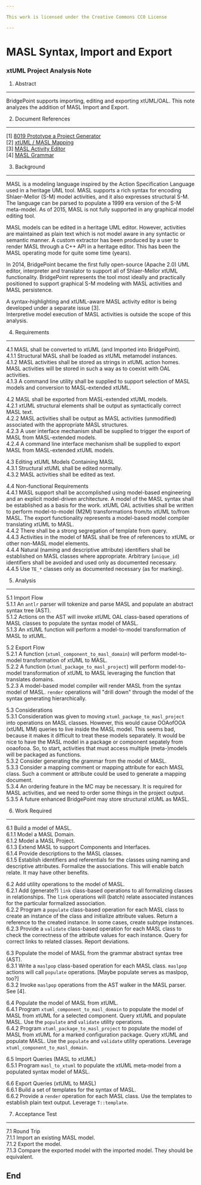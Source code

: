 ```yaml
---

This work is licensed under the Creative Commons CC0 License

---
```


# MASL Syntax, Import and Export
### xtUML Project Analysis Note

1. Abstract
-----------
BridgePoint supports importing, editing and exporting xtUML/OAL.  This note
analyzes the addition of MASL Import and Export.

2. Document References
----------------------
[1] [8019 Prototype a Project Generator](https://support.onefact.net/redmine/issues/8019)  
[2] [xtUML / MASL Mapping](https://github.com/cortlandstarrett/mc/doc/notes/8019_masl/xtUML_MASL_Mapping.md)  
[3] [MASL Activity Editor](https://support.onefact.net/redmine/issues/8xxx)  
[4] [MASL Grammar](https://support.onefact.net/redmine/issues/8xxx)  

3. Background
-------------
MASL is a modeling language inspired by the Action Specification Language
used in a heritage UML tool.  MASL supports a rich syntax for encoding
Shlaer-Mellor (S-M) model activities, and it also expresses structural
S-M.  The language can be parsed to populate a 1999 era version of the
S-M meta-model.  As of 2015, MASL is not fully supported in any graphical
model editing tool.  

MASL models can be edited in a heritage UML editor.  However, activities
are maintained as plain text which is not model aware in any syntactic
or semantic manner.  A custom extractor has been produced by a user to
render MASL through a C++ API in a heritage editor.  This has been the
MASL operating mode for quite some time (years).  

In 2014, BridgePoint became the first fully open-source (Apache 2.0) UML
editor, interpreter and translator to support all of Shlaer-Mellor xtUML
functionality.  BridgePoint represents the tool most ideally and practically
positioned to support graphical S-M modeling with MASL activities and
MASL persistence.  

A syntax-highlighting and xtUML-aware MASL activity editor is
being developed under a separate issue [3].  
Interpretive model execution of MASL activities is outside the scope
of this analysis.  

4. Requirements
---------------
4.1 MASL shall be converted to xtUML (and Imported into BridgePoint).  
4.1.1 Structural MASL shall be loaded as xtUML metamodel instances.  
4.1.2 MASL activities shall be stored as strings in xtUML action homes.
MASL activities will be stored in such a way as to coexist with OAL
activities.  
4.1.3 A command line utility shall be supplied to support selection
of MASL models and conversion to MASL-extended xtUML.  

4.2 MASL shall be exported from MASL-extended xtUML models.  
4.2.1 xtUML structural elements shall be output as syntactically correct
MASL text.  
4.2.2 MASL activities shall be output as MASL activities
(unmodified) associated with the appropriate MASL structures.  
4.2.3 A user interface mechanism shall be supplied to trigger the export
of MASL from MASL-extended models.  
4.2.4 A command line interface mechanism shall be supplied to export
MASL from MASL-extended xtUML models.  

4.3 Editing xtUML Models Containing MASL  
4.3.1 Structural xtUML shall be edited normally.  
4.3.2 MASL activities shall be edited as text.  

4.4 Non-functional Requirements  
4.4.1 MASL support shall be accomplished using model-based engineering and
an explicit model-driven architecture.  A model of the MASL syntax shall be
established as a basis for the work.  xtUML OAL activities shall be written
to perform model-to-model (M2M) transformations from/to xtUML to/from MASL.
The export functionality represents a model-based model compiler translating
xtUML to MASL.  
4.4.2 There shall be a strong segregation of template from query.  
4.4.3 Activities in the model of MASL shall be free of references to xtUML
or other non-MASL model elements.  
4.4.4 Natural (naming and descriptive attribute) identifiers shall be
established on MASL classes where appropriate.  Arbitrary (`unique_id`)
identifiers shall be avoided and used only as documented necessary.  
4.4.5 Use `TE_*` classes only as documented necessary (as for marking).  


5. Analysis
-----------
5.1 Import Flow  
5.1.1 An `antlr` parser will tokenize and parse MASL and populate an
abstract syntax tree (AST).  
5.1.2 Actions on the AST will invoke xtUML OAL class-based operations
of MASL classes to populate the syntax model of MASL.  
5.1.3 An xtUML function will perform a model-to-model transformation of
MASL to xtUML.  

5.2 Export Flow  
5.2.1 A function (`xtuml_component_to_masl_domain`) will perform
model-to-model transformation of xtUML to MASL.  
5.2.2 A function (`xtuml_package_to_masl_project`) will perform
model-to-model transformation of xtUML to MASL leveraging the function
that translates domains.  
5.2.3 A model-based model compiler will render MASL from the syntax
model of MASL.  `render` operations will "drill down" through the model
of the syntax generating hierarchically.  

5.3 Considerations  
5.3.1 Consideration was given to moving `xtuml_package_to_masl_project` into
operations on MASL classes.  However, this would cause OOAofOOA (xtUML MM)
queries to live inside the MASL model.  This seems bad, because it makes it
difficult to treat these models separately.  It would be nice to have the
MASL model in a package or component sepately from ooaofooa.  So, to start,
activities that must access multiple (meta-)models will be packaged as
functions.  
5.3.2 Consider generating the grammar from the model of MASL.  
5.3.3 Consider a mapping comment or mapping attribute for each MASL class.
Such a comment or attribute could be used to generate a mapping document.  
5.3.4 An ordering feature in the MC may be necessary.  It is required for
MASL activities, and we need to order some things in the project output.  
5.3.5 A future enhanced BridgePoint may store structural xtUML as MASL.  


6. Work Required
----------------
6.1 Build a model of MASL.  
6.1.1 Model a MASL Domain.  
6.1.2 Model a MASL Project.  
6.1.3 Extend MASL to support Components and Interfaces.  
6.1.4 Provide descriptions to the MASL classes.  
6.1.5 Establish identifiers and referentials for the classes using
naming and descriptive attributes.  Formalize the associations.
This will enable batch relate.  It may have other benefits.  

6.2 Add utility operations to the model of MASL.  
6.2.1 Add (generate?) `link` class-based operations to all formalizing
classes in relationships.  The `link` operations will (batch) relate
associated instances for the particular formalized association.  
6.2.2 Program a `populate` class-based operation for each MASL class to
create an instance of the class and initialize attribute values.  Return
a reference to the created instance.  In some cases, create subtype
instances.  
6.2.3 Provide a `validate` class-based operation for each MASL class to
check the correctness of the attribute values for each instance.  Query
for correct links to related classes.  Report deviations.  

6.3 Populate the model of MASL from the grammar abstract syntax tree (AST).  
6.3.1 Write a `maslpop` class-based operation for each MASL class.
`maslpop` actions will call `populate` operations.  [Maybe populate
serves as maslpop, too?]  
6.3.2 Invoke `maslpop` operations from the AST walker in the MASL parser.
See [4].  

6.4 Populate the model of MASL from xtUML.  
6.4.1 Program `xtuml_component_to_masl_domain` to populate the model of
MASL from xtUML for a selected component.  Query xtUML and populate MASL.
Use the `populate` and `validate` utility operations.  
6.4.2 Program `xtuml_package_to_masl_project` to populate the model of
MASL from xtUML for a marked configuration package.  Query xtUML and
populate MASL.  Use the `populate` and `validate` utility operations.
Leverage `xtuml_component_to_masl_domain`.  

6.5 Import Queries (MASL to xtUML)  
6.5.1 Program `masl_to_xtuml` to populate the xtUML meta-model from a
populated syntax model of MASL.  

6.6 Export Queries (xtUML to MASL)  
6.6.1 Build a set of templates for the syntax of MASL.  
6.6.2 Provide a `render` operation for each MASL class.  Use the templates
to establish plain text output.  Leverage `T::template`.  


7. Acceptance Test
------------------
7.1 Round Trip  
7.1.1 Import an existing MASL model.  
7.1.2 Export the model.  
7.1.3 Compare the exported model with the imported model.  They
should be equivalent.  

End
---

